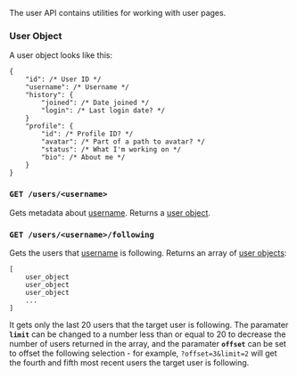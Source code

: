 The user API contains utilities for working with user pages.

### User Object

A user object looks like this:

```
{
    "id": /* User ID */
    "username": /* Username */
    "history": {
        "joined": /* Date joined */
        "login": /* Last login date? */
    }
    "profile": {
        "id": /* Profile ID? */
        "avatar": /* Part of a path to avatar? */
        "status": /* What I'm working on */
        "bio": /* About me */
    }
}
```

### `GET /users/<username>`

Gets metadata about <u>username</u>. Returns a [user object](#user-object).

### `GET /users/<username>/following`

Gets the users that <u>username</u> is following. Returns an array of [user objects](#user-object):

```
[
    user_object
    user_object
    user_object
    ...
]
```

It gets only the last 20 users that the target user is following. The paramater **`limit`** can be changed to a number less than or equal to 20 to decrease the number of users returned in the array, and the paramater **`offset`** can be set to offset the following selection - for example, `?offset=3&limit=2` will get the fourth and fifth most recent users the target user is following.